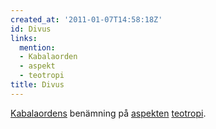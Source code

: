 ```yaml
---
created_at: '2011-01-07T14:58:18Z'
id: Divus
links:
  mention:
  - Kabalaorden
  - aspekt
  - teotropi
title: Divus
---
```


[Kabalaordens] benämning på [aspekten][] [teotropi].

  [Kabalaordens]: Kabalaorden
  [aspekten]: aspekt
  [teotropi]: teotropi
